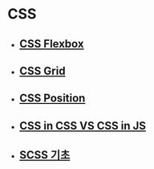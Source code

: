 # CSS

- ## [CSS Flexbox](./CSS_flexbox.md)

- ## [CSS Grid](./CSS_grid.md)

- ## [CSS Position](./CSS_position.md)

- ## [CSS in CSS VS CSS in JS](./CSS_in_CSS_vs_CSS_in_JS.md)

- ## [SCSS 기초](./CSS_SCSS_기초.md)


